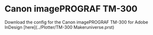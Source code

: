 # Canon imagePROGRAF TM-300

Download the config for the Canon imagePROGRAF TM-300 for Adobe InDesign [here](../Plotter/TM-300 Makeruniverse.prst)